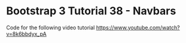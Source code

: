 Bootstrap 3 Tutorial 38 - Navbars
=================================

Code for the following video tutorial https://www.youtube.com/watch?v=8k6bbdyx_pA
